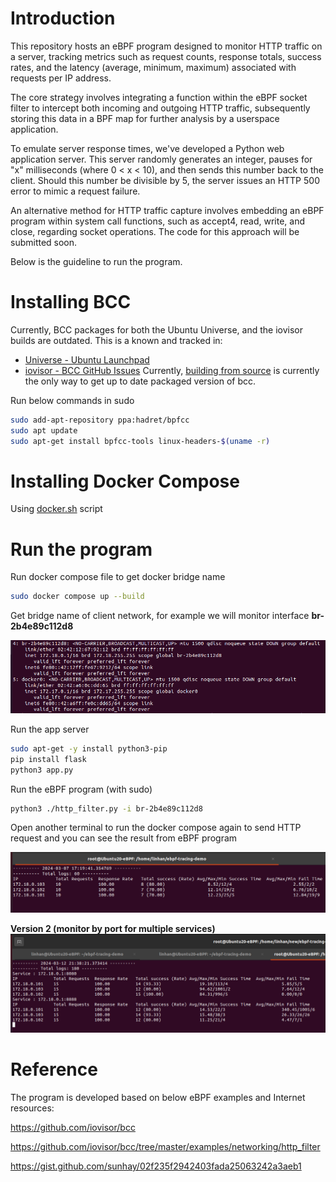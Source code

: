 # Introduction

This repository hosts an eBPF program designed to monitor HTTP traffic on a server, tracking metrics such as request counts, response totals, success rates, and the latency (average, minimum, maximum) associated with requests per IP address.

The core strategy involves integrating a function within the eBPF socket filter to intercept both incoming and outgoing HTTP traffic, subsequently storing this data in a BPF map for further analysis by a userspace application.

To emulate server response times, we've developed a Python web application server. This server randomly generates an integer, pauses for "x" milliseconds (where 0 < x < 10), and then sends this number back to the client. Should this number be divisible by 5, the server issues an HTTP 500 error to mimic a request failure.

An alternative method for HTTP traffic capture involves embedding an eBPF program within system call functions, such as accept4, read, write, and close, regarding socket operations. The code for this approach will be submitted soon.

Below is the guideline to run the program.

# Installing BCC

Currently, BCC packages for both the Ubuntu Universe, and the iovisor builds are outdated. This is a known and tracked in:

- [Universe - Ubuntu Launchpad](https://bugs.launchpad.net/ubuntu/+source/bpfcc/+bug/1848137)
- [iovisor - BCC GitHub Issues](https://github.com/iovisor/bcc/issues/2678)
  Currently, [building from source](#ubuntu---source) is currently the only way to get up to date packaged version of bcc.

Run below commands in sudo

```bash
sudo add-apt-repository ppa:hadret/bpfcc
sudo apt update
sudo apt-get install bpfcc-tools linux-headers-$(uname -r)
```

# Installing Docker Compose

Using [docker.sh](/docker.sh) script

# Run the program

Run docker compose file to get docker bridge name

```bash
sudo docker compose up --build
```

Get bridge name of client network, for example we will monitor interface **br-2b4e89c112d8**

![](/img/bridge.png)

Run the app server

```bash
sudo apt-get -y install python3-pip
pip install flask
python3 app.py
```

Run the eBPF program (with sudo)

```bash
python3 ./http_filter.py -i br-2b4e89c112d8
```

Open another terminal to run the docker compose again to send HTTP request and you can see the result from eBPF program

![](/img/http_metric.png)

**Version 2 (monitor by port for multiple services)**
![](/img/metric_v2.png)

# Reference

The program is developed based on below eBPF examples and Internet resources:

https://github.com/iovisor/bcc

https://github.com/iovisor/bcc/tree/master/examples/networking/http_filter

https://gist.github.com/sunhay/02f235f2942403fada25063242a3aeb1
